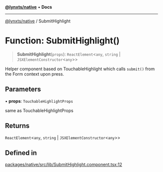 [**@lynxts/native**](../README.md) • **Docs**

***

[@lynxts/native](../README.md) / SubmitHighlight

# Function: SubmitHighlight()

> **SubmitHighlight**(`props`): `ReactElement`\<`any`, `string` \| `JSXElementConstructor`\<`any`\>\>

Helper component based on TouchableHighlight which calls `submit()`
from the Form context upon press.

## Parameters

• **props**: `TouchableHighlightProps`

same as TouchableHighlightProps

## Returns

`ReactElement`\<`any`, `string` \| `JSXElementConstructor`\<`any`\>\>

## Defined in

[packages/native/src/lib/SubmitHighlight.component.tsx:12](https://github.com/JoseLion/lynxts/blob/main/packages/native/src/lib/SubmitHighlight.component.tsx#L12)
